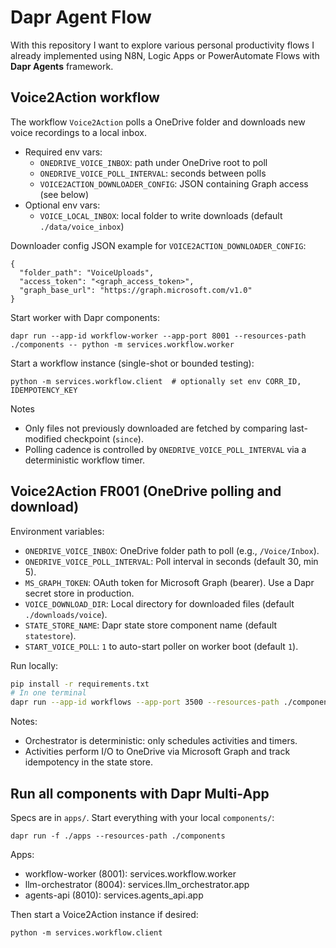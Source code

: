 # Dapr Agent Flow

With this repository I want to explore various personal productivity flows I already implemented using N8N, Logic Apps or PowerAutomate Flows with **Dapr Agents** framework.


## Voice2Action workflow

The workflow `Voice2Action` polls a OneDrive folder and downloads new voice recordings to a local inbox.

- Required env vars:
  - `ONEDRIVE_VOICE_INBOX`: path under OneDrive root to poll
  - `ONEDRIVE_VOICE_POLL_INTERVAL`: seconds between polls
  - `VOICE2ACTION_DOWNLOADER_CONFIG`: JSON containing Graph access (see below)
- Optional env vars:
  - `VOICE_LOCAL_INBOX`: local folder to write downloads (default `./data/voice_inbox`)

Downloader config JSON example for `VOICE2ACTION_DOWNLOADER_CONFIG`:
```
{
  "folder_path": "VoiceUploads",
  "access_token": "<graph_access_token>",
  "graph_base_url": "https://graph.microsoft.com/v1.0"
}
```

Start worker with Dapr components:
```
dapr run --app-id workflow-worker --app-port 8001 --resources-path ./components -- python -m services.workflow.worker
```

Start a workflow instance (single-shot or bounded testing):
```
python -m services.workflow.client  # optionally set env CORR_ID, IDEMPOTENCY_KEY
```

Notes
- Only files not previously downloaded are fetched by comparing last-modified checkpoint (`since`).
- Polling cadence is controlled by `ONEDRIVE_VOICE_POLL_INTERVAL` via a deterministic workflow timer.


## Voice2Action FR001 (OneDrive polling and download)

Environment variables:
- `ONEDRIVE_VOICE_INBOX`: OneDrive folder path to poll (e.g., `/Voice/Inbox`).
- `ONEDRIVE_VOICE_POLL_INTERVAL`: Poll interval in seconds (default 30, min 5).
- `MS_GRAPH_TOKEN`: OAuth token for Microsoft Graph (bearer). Use a Dapr secret store in production.
- `VOICE_DOWNLOAD_DIR`: Local directory for downloaded files (default `./downloads/voice`).
- `STATE_STORE_NAME`: Dapr state store component name (default `statestore`).
- `START_VOICE_POLL`: `1` to auto-start poller on worker boot (default `1`).

Run locally:

```bash
pip install -r requirements.txt
# In one terminal
dapr run --app-id workflows --app-port 3500 --resources-path ./components -- python -m services.workflow.worker
```

Notes:
- Orchestrator is deterministic: only schedules activities and timers.
- Activities perform I/O to OneDrive via Microsoft Graph and track idempotency in the state store.


## Run all components with Dapr Multi-App

Specs are in `apps/`. Start everything with your local `components/`:

```
dapr run -f ./apps --resources-path ./components
```

Apps:
- workflow-worker (8001): services.workflow.worker
- llm-orchestrator (8004): services.llm_orchestrator.app
- agents-api (8010): services.agents_api.app

Then start a Voice2Action instance if desired:

```
python -m services.workflow.client
```

